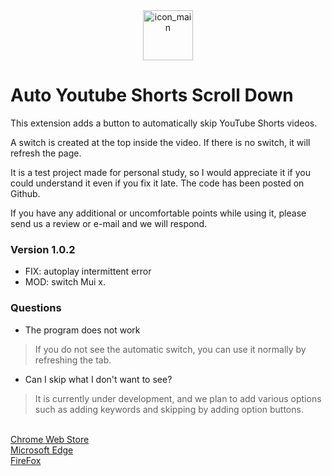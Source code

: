 <div align="center">
  <img width="80" alt="icon_main" src="https://user-images.githubusercontent.com/34180230/222903851-bc1b56d4-480f-4f4d-b408-33db18fc151b.png">
</div>

<h1>Auto Youtube Shorts Scroll Down</h1>
<p>This extension adds a button to automatically skip YouTube Shorts videos.</p>

A switch is created at the top inside the video.
If there is no switch, it will refresh the page.

It is a test project made for personal study, so I would appreciate it if you could understand it even if you fix it late.
The code has been posted on Github.

If you have any additional or uncomfortable points while using it, please send us a review or e-mail and we will respond.

### Version 1.0.2
- FIX: autoplay intermittent error
- MOD: switch Mui x.

### Questions
- The program does not work
 > If you do not see the automatic switch, you can use it normally by refreshing the tab.

- Can I skip what I don't want to see?
 > It is currently under development, and we plan to add various options such as adding keywords and skipping by adding option buttons.

<br />
<a href="https://chrome.google.com/webstore/detail/auto-youtube-shorts-scrol/bfofdkanfmkkbngkmhmcjichambccene">Chrome Web Store</a>
<br />
<a href="https://microsoftedge.microsoft.com/addons/detail/auto-youtube-shorts-scrol/ebndgghmhjpnnpfmamijhgpdihpglfhj">Microsoft Edge</a>
<br />
<a href="https://addons.mozilla.org/firefox/addon/autoyoutubeshortsscrolldown/">FireFox</a>
